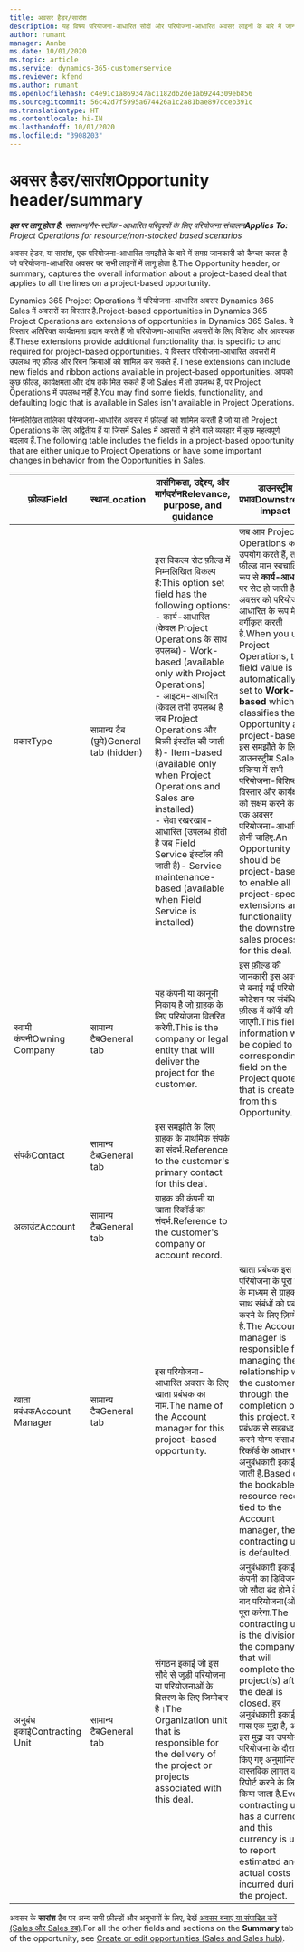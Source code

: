 ```yaml
---
title: अवसर हैडर/सारांश
description: यह विषय परियोजना-आधारित सौदों और परियोजना-आधारित अवसर लाइनों के बारे में जानकारी प्रदान करता है.
author: rumant
manager: Annbe
ms.date: 10/01/2020
ms.topic: article
ms.service: dynamics-365-customerservice
ms.reviewer: kfend
ms.author: rumant
ms.openlocfilehash: c4e91c1a869347ac1182db2de1ab9244309eb856
ms.sourcegitcommit: 56c42d7f5995a674426a1c2a81bae897dceb391c
ms.translationtype: HT
ms.contentlocale: hi-IN
ms.lasthandoff: 10/01/2020
ms.locfileid: "3908203"
---
```

# <a name="opportunity-headersummary"></a><span data-ttu-id="97794-103">अवसर हैडर/सारांश</span><span class="sxs-lookup"><span data-stu-id="97794-103">Opportunity header/summary</span></span>

<span data-ttu-id="97794-104">_**इस पर लागू होता है:** संसाधन/गैर-स्टॉक -आधारित परिदृश्यों के लिए परियोजना संचालन_</span><span class="sxs-lookup"><span data-stu-id="97794-104">_**Applies To:** Project Operations for resource/non-stocked based scenarios_</span></span>


<span data-ttu-id="97794-105">अवसर हेडर, या सारांश, एक परियोजना-आधारित समझौते के बारे में समग्र जानकारी को कैप्चर करता है जो परियोजना-आधारित अवसर पर सभी लाइनों में लागू होता है.</span><span class="sxs-lookup"><span data-stu-id="97794-105">The Opportunity header, or summary, captures the overall information about a project-based deal that applies to all the lines on a project-based opportunity.</span></span>

<span data-ttu-id="97794-106">Dynamics 365 Project Operations में परियोजना-आधारित अवसर Dynamics 365 Sales में अवसरों का विस्तार है.</span><span class="sxs-lookup"><span data-stu-id="97794-106">Project-based opportunities in Dynamics 365 Project Operations are extensions of opportunities in Dynamics 365 Sales.</span></span> <span data-ttu-id="97794-107">ये विस्तार अतिरिक्त कार्यक्षमता प्रदान करते हैं जो परियोजना-आधारित अवसरों के लिए विशिष्ट और आवश्यक हैं.</span><span class="sxs-lookup"><span data-stu-id="97794-107">These extensions provide additional functionality that is specific to and required for project-based opportunities.</span></span> <span data-ttu-id="97794-108">ये विस्तार परियोजना-आधारित अवसरों में उपलब्ध नए फ़ील्ड और रिबन क्रियाओं को शामिल कर सकते हैं.</span><span class="sxs-lookup"><span data-stu-id="97794-108">These extensions can include new fields and ribbon actions available in project-based opportunities.</span></span> <span data-ttu-id="97794-109">आपको कुछ फ़ील्ड, कार्यक्षमता और दोष तर्क मिल सकते हैं जो Sales में तो उपलब्ध हैं, पर Project Operations में उपलब्ध नहीं है.</span><span class="sxs-lookup"><span data-stu-id="97794-109">You may find some fields, functionality, and defaulting logic that is available in Sales isn't available in Project Operations.</span></span>

<span data-ttu-id="97794-110">निम्नलिखित तालिका परियोजना-आधारित अवसर में फ़ील्डों को शामिल करती है जो या तो Project Operations के लिए अद्वितीय हैं या जिसमें Sales में अवसरों से होने वाले व्यवहार में कुछ महत्वपूर्ण बदलाव हैं.</span><span class="sxs-lookup"><span data-stu-id="97794-110">The following table includes the fields in a project-based opportunity that are either unique to Project Operations or have some important changes in behavior from the Opportunities in Sales.</span></span>

| <span data-ttu-id="97794-111">**फ़ील्ड**</span><span class="sxs-lookup"><span data-stu-id="97794-111">**Field**</span></span> | <span data-ttu-id="97794-112">**स्थान**</span><span class="sxs-lookup"><span data-stu-id="97794-112">**Location**</span></span> | <span data-ttu-id="97794-113">**प्रासंगिकता, उद्देश्य, और मार्गदर्शन**</span><span class="sxs-lookup"><span data-stu-id="97794-113">**Relevance, purpose, and guidance**</span></span> | <span data-ttu-id="97794-114">**डाउनस्ट्रीम प्रभाव**</span><span class="sxs-lookup"><span data-stu-id="97794-114">**Downstream impact**</span></span> |
| --- | --- | --- | --- |
| <span data-ttu-id="97794-115">प्रकार</span><span class="sxs-lookup"><span data-stu-id="97794-115">Type</span></span> | <span data-ttu-id="97794-116">सामान्य टैब (छुपे)</span><span class="sxs-lookup"><span data-stu-id="97794-116">General tab (hidden)</span></span> | <span data-ttu-id="97794-117">इस विकल्प सेट फ़ील्ड में निम्नलिखित विकल्प हैं:</span><span class="sxs-lookup"><span data-stu-id="97794-117">This option set field has the following options:</span></span></br><span data-ttu-id="97794-118">- कार्य-आधारित (केवल Project Operations के साथ उपलब्ध)</span><span class="sxs-lookup"><span data-stu-id="97794-118">- Work-based (available only with Project Operations)</span></span></br><span data-ttu-id="97794-119">- आइटम-आधारित (केवल तभी उपलब्ध है जब Project Operations और बिक्री इंस्टॉल की जाती है)</span><span class="sxs-lookup"><span data-stu-id="97794-119">- Item-based (available only when Project Operations and Sales are installed)</span></span></br><span data-ttu-id="97794-120">- सेवा रखरखाव-आधारित (उपलब्ध होती है जब Field Service इंस्टॉल की जाती है)</span><span class="sxs-lookup"><span data-stu-id="97794-120">- Service maintenance-based (available when Field Service is installed)</span></span> | <span data-ttu-id="97794-121">जब आप Project Operations का उपयोग करते हैं, तो यह फ़ील्ड मान स्वचालित रूप से **कार्य-आधारित** पर सेट हो जाती है जो अवसर को परियोजना-आधारित के रूप में वर्गीकृत करती है.</span><span class="sxs-lookup"><span data-stu-id="97794-121">When you use Project Operations, this field value is automatically set to **Work-based** which classifies the Opportunity as project-based.</span></span> <span data-ttu-id="97794-122">इस समझौते के लिए डाउनस्ट्रीम Sales प्रक्रिया में सभी परियोजना-विशिष्ट विस्तार और कार्यक्षमता को सक्षम करने के लिए एक अवसर परियोजना-आधारित होनी चाहिए.</span><span class="sxs-lookup"><span data-stu-id="97794-122">An Opportunity should be project-based to enable all project-specific extensions and functionality in the downstream sales process for this deal.</span></span> |
| <span data-ttu-id="97794-123">स्वामी कंपनी</span><span class="sxs-lookup"><span data-stu-id="97794-123">Owning Company</span></span> | <span data-ttu-id="97794-124">सामान्य टैब</span><span class="sxs-lookup"><span data-stu-id="97794-124">General tab</span></span> | <span data-ttu-id="97794-125">यह कंपनी या कानूनी निकाय है जो ग्राहक के लिए परियोजना वितरित करेगी.</span><span class="sxs-lookup"><span data-stu-id="97794-125">This is the company or legal entity that will deliver the project for the customer.</span></span> | <span data-ttu-id="97794-126">इस फ़ील्ड की जानकारी इस अवसर से बनाई गई परियोजना कोटेशन पर संबंधित फ़ील्ड में कॉपी की जाएगी.</span><span class="sxs-lookup"><span data-stu-id="97794-126">This field information will be copied to the corresponding field on the Project quote that is created from this Opportunity.</span></span> |
| <span data-ttu-id="97794-127">संपर्क</span><span class="sxs-lookup"><span data-stu-id="97794-127">Contact</span></span> | <span data-ttu-id="97794-128">सामान्य टैब</span><span class="sxs-lookup"><span data-stu-id="97794-128">General tab</span></span> | <span data-ttu-id="97794-129">इस समझौते के लिए ग्राहक के प्राथमिक संपर्क का संदर्भ.</span><span class="sxs-lookup"><span data-stu-id="97794-129">Reference to the customer's primary contact for this deal.</span></span> | |
| <span data-ttu-id="97794-130">अकाउंट</span><span class="sxs-lookup"><span data-stu-id="97794-130">Account</span></span> | <span data-ttu-id="97794-131">सामान्य टैब</span><span class="sxs-lookup"><span data-stu-id="97794-131">General tab</span></span> | <span data-ttu-id="97794-132">ग्राहक की कंपनी या खाता रिकॉर्ड का संदर्भ.</span><span class="sxs-lookup"><span data-stu-id="97794-132">Reference to the customer's company or account record.</span></span> | |
| <span data-ttu-id="97794-133">खाता प्रबंधक</span><span class="sxs-lookup"><span data-stu-id="97794-133">Account Manager</span></span> | <span data-ttu-id="97794-134">सामान्य टैब</span><span class="sxs-lookup"><span data-stu-id="97794-134">General tab</span></span> | <span data-ttu-id="97794-135">इस परियोजना-आधारित अवसर के लिए खाता प्रबंधक का नाम.</span><span class="sxs-lookup"><span data-stu-id="97794-135">The name of the Account manager for this project-based opportunity.</span></span> | <span data-ttu-id="97794-136">खाता प्रबंधक इस परियोजना के पूरा होने के माध्यम से ग्राहक के साथ संबंधों को प्रबंधित करने के लिए ज़िम्मेदार है.</span><span class="sxs-lookup"><span data-stu-id="97794-136">The Account manager is responsible for managing the relationship with the customer through the completion of this project.</span></span> <span data-ttu-id="97794-137">खाता प्रबंधक से सहबध्द बुक करने योग्य संसाधन रिकॉर्ड के आधार पर, अनुबंधकारी इकाई चूक जाती है.</span><span class="sxs-lookup"><span data-stu-id="97794-137">Based on the bookable resource record tied to the Account manager, the contracting unit is defaulted.</span></span> |
| <span data-ttu-id="97794-138">अनुबंध इकाई</span><span class="sxs-lookup"><span data-stu-id="97794-138">Contracting Unit</span></span> | <span data-ttu-id="97794-139">सामान्य टैब</span><span class="sxs-lookup"><span data-stu-id="97794-139">General tab</span></span> | <span data-ttu-id="97794-140">संगठन इकाई जो इस सौदे से जुड़ी परियोजना या परियोजनाओं के वितरण के लिए जिम्मेदार है।</span><span class="sxs-lookup"><span data-stu-id="97794-140">The Organization unit that is responsible for the delivery of the project or projects associated with this deal.</span></span> | <span data-ttu-id="97794-141">अनुबंधकारी इकाई कंपनी का डिविजन है जो सौदा बंद होने के बाद परियोजना(ओं) को पूरा करेगा.</span><span class="sxs-lookup"><span data-stu-id="97794-141">The contracting unit is the division of the company that will complete the project(s) after the deal is closed.</span></span> <span data-ttu-id="97794-142">हर अनुबंधकारी इकाई के पास एक मुद्रा है, और इस मुद्रा का उपयोग परियोजना के दौरान किए गए अनुमानित और वास्तविक लागत की रिपोर्ट करने के लिए किया जाता है.</span><span class="sxs-lookup"><span data-stu-id="97794-142">Every contracting unit has a currency, and this currency is used to report estimated and actual costs incurred during the project.</span></span> |

<span data-ttu-id="97794-143">अवसर के **सारांश** टैब पर अन्य सभी फ़ील्डों और अनुभागों के लिए, देखें [अवसर बनाएं या संपादित करें (Sales और Sales हब)](https://docs.microsoft.com/dynamics365/sales-enterprise/create-edit-opportunity-sales).</span><span class="sxs-lookup"><span data-stu-id="97794-143">For all the other fields and sections on the **Summary** tab of the opportunity, see [Create or edit opportunities (Sales and Sales hub)](https://docs.microsoft.com/dynamics365/sales-enterprise/create-edit-opportunity-sales).</span></span>
